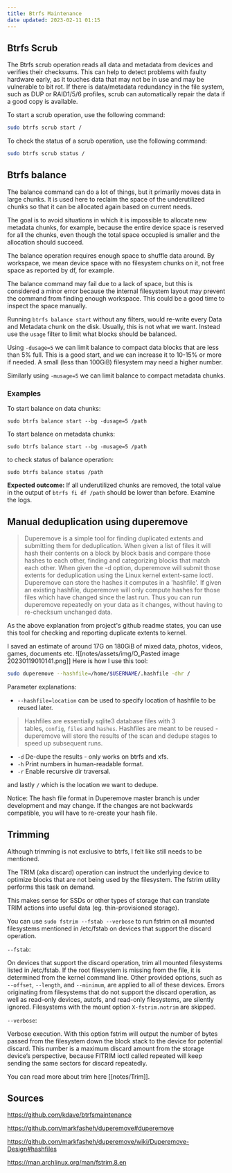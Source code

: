```yaml
---
title: Btrfs Maintenance
date updated: 2023-02-11 01:15
---
```


## Btrfs Scrub

The Btrfs scrub operation reads all data and metadata from devices and verifies their checksums. This can help to detect problems with faulty hardware early, as it touches data that may not be in use and may be vulnerable to bit rot. If there is data/metadata redundancy in the file system, such as DUP or RAID1/5/6 profiles, scrub can automatically repair the data if a good copy is available.

To start a scrub operation, use the following command:

```bash
sudo btrfs scrub start /
```

To check the status of a scrub operation, use the following command:

```bash
sudo btrfs scrub status /
```

## Btrfs balance

The balance command can do a lot of things, but it primarily moves data in large chunks. It is used here to reclaim the space of the underutilized chunks so that it can be allocated again based on current needs.

The goal is to avoid situations in which it is impossible to allocate new metadata chunks, for example, because the entire device space is reserved for all the chunks, even though the total space occupied is smaller and the allocation should succeed.

The balance operation requires enough space to shuffle data around. By workspace, we mean device space with no filesystem chunks on it, not free space as reported by df, for example.

The balance command may fail due to a lack of space, but this is considered a minor error because the internal filesystem layout may prevent the command from finding enough workspace. This could be a good time to inspect the space manually.

Running `btrfs balance start` without any filters, would re-write every Data and Metadata chunk on the disk. Usually, this is not what we want. Instead use the `usage` filter to limit what blocks should be balanced.

Using `-dusage=5` we can limit balance to compact data blocks that are less than 5% full. This is a good start, and we can increase it to 10-15% or more if needed. A small (less than 100GiB) filesystem may need a higher number.

Similarly using `-musage=5` we can limit balance to compact metadata chunks.

### Examples

To start balance on data chunks:

`sudo btrfs balance start --bg -dusage=5 /path`

To start balance on metadata chunks:

`sudo btrfs balance start --bg -musage=5 /path`

to check status of balance operation:

`sudo btrfs balance status /path`

**Expected outcome:** If all underutilized chunks are removed, the total value in the output of `btrfs fi df /path` should be lower than before. Examine the logs.

## Manual deduplication using duperemove

> Duperemove is a simple tool for finding duplicated extents and submitting them for deduplication. When given a list of files it will hash their contents on a block by block basis and compare those hashes to each other, finding and categorizing blocks that match each other. When given the -d option, duperemove will submit those extents for deduplication using the Linux kernel extent-same ioctl.
> Duperemove can store the hashes it computes in a 'hashfile'. If given an existing hashfile, duperemove will only compute hashes for those files which have changed since the last run. Thus you can run duperemove repeatedly on your data as it changes, without having to re-checksum unchanged data.

As the above explanation from project's github readme states, you can use this tool for checking and reporting duplicate extents to kernel.

I saved an estimate of around 17G on 180GiB of mixed data, photos, videos, games, documents etc.
![[notes/assets/img/O_Pasted image 20230119010141.png]]
Here is how I use this tool:

```bash
sudo duperemove --hashfile=/home/$USERNAME/.hashfile -dhr /
```

Parameter explanations:

- `--hashfile=location` can be used to specify location of hashfile to be reused later.

> Hashfiles are essentially sqlite3 database files with 3 tables, `config`, `files` and `hashes`. Hashfiles are meant to be reused - duperemove will store the results of the scan and dedupe stages to speed up subsequent runs.

- `-d` De-dupe the results - only works on btrfs and xfs.
- `-h` Print numbers in human-readable format.
- `-r` Enable recursive dir traversal.

and lastly `/` which is the location we want to dedupe.

Notice: The hash file format in Duperemove master branch is under development and may change. If the changes are not backwards compatible, you will have to re-create your hash file.

## Trimming

Although trimming is not exclusive to btrfs, I felt like still needs to be mentioned.

The TRIM (aka discard) operation can instruct the underlying device to optimize blocks that are not being used by the filesystem. The fstrim utility performs this task on demand.

This makes sense for SSDs or other types of storage that can translate TRIM actions into useful data (eg. thin-provisioned storage).

You can use `sudo fstrim --fstab --verbose` to run fstrim on all mounted filesystems mentioned in /etc/fstab on devices that support the discard operation.

`--fstab`:

On devices that support the discard operation, trim all mounted filesystems listed in /etc/fstab. If the root filesystem is missing from the file, it is determined from the kernel command line. Other provided options, such as `--offset`, `--length`, and `--minimum`, are applied to all of these devices. Errors originating from filesystems that do not support the discard operation, as well as read-only devices, autofs, and read-only filesystems, are silently ignored. Filesystems with the mount option `X-fstrim.notrim` are skipped.

`--verbose`:

Verbose execution. With this option fstrim will output the number of bytes passed from the filesystem down the block stack to the device for potential discard. This number is a maximum discard amount from the storage device’s perspective, because FITRIM ioctl called repeated will keep sending the same sectors for discard repeatedly.

You can read more about trim here [[notes/Trim]].

## Sources

<https://github.com/kdave/btrfsmaintenance>

<https://github.com/markfasheh/duperemove#duperemove>

<https://github.com/markfasheh/duperemove/wiki/Duperemove-Design#hashfiles>

<https://man.archlinux.org/man/fstrim.8.en>
